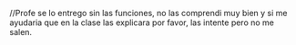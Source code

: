 //Profe se lo entrego sin las funciones, 
no las comprendi muy bien y si me ayudaria
 que en la clase las explicara por favor, las intente pero no me salen.